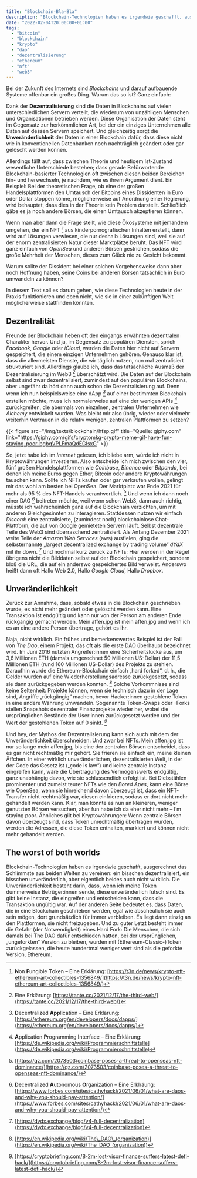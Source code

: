 ```yaml
---
title: "Blockchain-Bla-Bla"
description: "Blockchain-Technologien haben es irgendwie geschafft, ausgerechnet das Schlimmste aus beiden Welten zu vereinen ..."
date: "2022-02-04T20:00:00+01:00"
tags: 
  - "bitcoin"
  - "blockchain"
  - "krypto"
  - "dao"
  - "dezentralisierung"
  - "ethereum"
  - "nft"
  - "web3"
---
```

Bei der Zukunft des Internets sind _Blockchains_ und darauf aufbauende Systeme offenbar ein großes Ding. Warum das so ist? Ganz einfach:

Dank der **Dezentralisierung** sind die Daten in Blockchains auf vielen unterschiedlichen Servern verteilt, die wiederum von unzähligen Menschen und Organisationen betrieben werden. Diese Organisation der Daten steht im Gegensatz zur herkömmlichen Art, bei der ein einziges Unternehmen alle Daten auf dessen Servern speichert. Und gleichzeitig sorgt die **Unveränderlichkeit** der Daten in einer Blockchain dafür, dass diese nicht wie in konventionellen Datenbanken noch nachträglich geändert oder gar gelöscht werden können.

Allerdings fällt auf, dass zwischen Theorie und heutigem Ist-Zustand wesentliche Unterschiede bestehen; dass gerade Befürwortende Blockchain-basierter Technologien oft zwischen diesen beiden Bereichen hin- und herwechseln, je nachdem, wie es ihrem Argument dient. Ein Beispiel: Bei der theoretischen Frage, ob eine der großen Handelsplattformen den Umtausch der Bitcoins eines Dissidenten in Euro oder Dollar stoppen könne, möglicherweise auf Anordnung einer Regierung, wird behauptet, dass dies in der Theorie kein Problem darstellt. Schließlich gäbe es ja noch andere Börsen, die einen Umtausch akzeptieren können.

Wenn man aber dann die Frage stellt, wie diese Ökosysteme mit jemandem umgehen, der ein NFT <cite>[^1]</cite> aus kinderpornografischen Inhalten erstellt, dann wird auf Lösungen verwiesen, die nur deshalb Lösungen sind, weil sie auf der enorm zentralisierten Natur dieser Marktplätze beruht. Das NFT wird ganz einfach von _OpenSea_ und anderen Börsen gestrichen, sodass die große Mehrheit der Menschen, dieses zum Glück nie zu Gesicht bekommt.

[^1]: **N**on **F**ungible **T**oken – Eine Erklärung: [https://t3n.de/news/krypto-nft-ethereum-art-collectibles-1356849/](https://t3n.de/news/krypto-nft-ethereum-art-collectibles-1356849/)

Warum sollte der Dissident bei einer solchen Vorgehensweise dann aber noch Hoffnung haben, seine Coins bei anderen Börsen tatsächlich in Euro umwandeln zu können?

In diesem Text soll es darum gehen, wie diese Technologien heute in der Praxis funktionieren und eben nicht, wie sie in einer zukünftigen Welt möglicherweise stattfinden könnten.

## Dezentralität

Freunde der Blockchain heben oft den eingangs erwähnten dezentralen Charakter hervor. Und ja, im Gegensatz zu populären Diensten, sprich _Facebook_, _Google_ oder _iCloud_, werden die Daten hier nicht auf Servern gespeichert, die einem einzigen Unternehmen gehören. Genauso klar ist, dass die allermeisten Dienste, die wir täglich nutzen, nun mal zentralisiert strukturiert sind. Allerdings glaube ich, dass das tatsächliche Ausmaß der Dezentralisierung im Web3 <cite>[^2]</cite> überschätzt wird. Die Daten auf der Blockchain selbst sind zwar dezentralisiert, zumindest auf den populären Blockchains, aber ungefähr da hört dann auch schon die Dezentralisierung auf. Denn wenn ich nun beispielsweise eine dApp <cite>[^3]</cite> auf einer bestimmten Blockchain erstellen möchte, muss ich normalerweise auf eine der wenigen APIs <cite>[^4]</cite> zurückgreifen, die abermals von einzelnen, zentralen Unternehmen wie _Alchemy_ entwickelt wurden. Was bleibt mir also übrig, wieder oder vielmehr weiterhin Vertrauen in die relativ wenigen, zentralen Plattformen zu setzen?

[^2]: Eine Erklärung: [https://tante.cc/2021/12/17/the-third-web/](https://tante.cc/2021/12/17/the-third-web/)
[^3]: **D**ecentralized **App**lication – Eine Erklärung: [https://ethereum.org/en/developers/docs/dapps/](https://ethereum.org/en/developers/docs/dapps/)
[^4]: **A**pplication **P**rogramming **I**nterface – Eine Erklärung: [https://de.wikipedia.org/wiki/Programmierschnittstelle](https://de.wikipedia.org/wiki/Programmierschnittstelle)

{{< figure src="/img/texts/blockchain/hfsp.gif" title="Quelle: giphy.com" link="https://giphy.com/gifs/cryptomkg-crypto-meme-gif-have-fun-staying-poor-bgbgVPLFmaQdEGIsxG" >}}

So, jetzt habe ich im _Internet_ gelesen, ich bliebe arm, würde ich nicht in Kryptowährungen investieren. Also entscheide ich mich zwischen den vier, fünf großen Handelsplattformen wie _Coinbase_, _Binance_ oder _Bitpanda_, bei denen ich meine Euros gegen Ether, Bitcoin oder andere Kryptowährungen tauschen kann. Sollte ich NFTs kaufen oder gar verkaufen wollen, gelingt mir das wohl am besten bei OpenSea. Der Marktplatz war Ende 2021 für mehr als 95 % des NFT-Handels verantwortlich. <cite>[^5]</cite> Und wenn ich dann noch einer DAO <cite>[^6]</cite> beitreten möchte, weil wenn schon Web3, dann auch richtig, müsste ich wahrscheinlich ganz auf die Blockchain verzichten, um mit anderen Gleichgesinnten zu interagieren. Stattdessen nutzen wir einfach _Discord_: eine zentralisierte, (zumindest noch) blockchainlose Chat-Plattform, die auf von Google gemieteten Servern läuft. Selbst dezentrale Teile des Web3 sind überraschend zentralisiert. Als Anfang Dezember 2021 weite Teile der _Amazon Web Services_ (aws) ausfielen, ging die selbsternannte „largest decentralized exchange by trading volume“ _dYdX_ mit ihr down. <cite>[^7]</cite> Und nochmal kurz zurück zu NFTs: Hier werden in der Regel übrigens nicht die Bilddaten selbst auf der Blockchain gespeichert, sondern bloß die URL, die auf ein anderswo gespeichertes Bild verweist. Anderswo heißt dann oft Hallo Web 2.0, Hallo _Google Cloud_, Hallo _Dropbox_.

[^5]: [https://qz.com/2073503/coinbase-poses-a-threat-to-openseas-nft-dominance/](https://qz.com/2073503/coinbase-poses-a-threat-to-openseas-nft-dominance/)
[^6]: **D**ecentralized **A**utonomous **O**rganization – Eine Erklräung: [https://www.forbes.com/sites/cathyhackl/2021/06/01/what-are-daos-and-why-you-should-pay-attention/](https://www.forbes.com/sites/cathyhackl/2021/06/01/what-are-daos-and-why-you-should-pay-attention/)
[^7]: [https://dydx.exchange/blog/v4-full-decentralization](https://dydx.exchange/blog/v4-full-decentralization)

## Unveränderlichkeit

Zurück zur Annahme, dass, sobald etwas in die Blockchain geschrieben wurde, es nicht mehr geändert oder gelöscht werden kann. Eine Transaktion ist endgültig und kann nur von der Person am anderen Ende rückgängig gemacht werden. Mein affen.jpg ist mein affen.jpg und wenn ich es an eine andere Person übertrage, gehört es ihr.

Naja, nicht wirklich. Ein frühes und bemerkenswertes Beispiel ist der Fall von _The Dao_, einem Projekt, das oft als die erste DAO überhaupt bezeichnet wird. Im Juni 2016 nutzten Angreifer:innen eine Sicherheitslücke aus, um 3,6 Millionen ETH (damals umgerechnet 50 Millionen US-Dollar) der 11,5 Millionen ETH (rund 160 Millionen US-Dollar) des Projekts zu stehlen. Daraufhin wurde die Ethereum-Blockchain einfach „hard forked“, d. h., die Gelder wurden auf eine Wiederherstellungsadresse zurückgesetzt, sodass sie dann zurückgegeben werden konnten. <cite>[^8]</cite> Solche Vorkommnisse sind keine Seltenheit: Projekte können, wenn sie technisch dazu in der Lage sind, Angriffe „rückgängig“ machen, bevor Hacker:innen gestohlene Token in eine andere Währung umwandeln. Sogenannte Token-Swaps oder -Forks stellen Snapshots dezentraler Finanzprojekte wieder her, wobei die ursprünglichen Bestände der User:innen zurückgesetzt werden und der Wert der gestohlenen Token auf 0 sinkt. <cite>[^9]</cite>

[^8]: [https://en.wikipedia.org/wiki/The\_DAO\_(organization)](https://en.wikipedia.org/wiki/The_DAO_(organization))
[^9]: [https://cryptobriefing.com/8-2m-lost-visor-finance-suffers-latest-defi-hack/](https://cryptobriefing.com/8-2m-lost-visor-finance-suffers-latest-defi-hack/)

Und hey, der Mythos der Dezentralisierung kann sich auch mit dem der Unveränderlichkeit überschneiden: Und zwar bei NFTs. Mein affen.jpg ist nur so lange mein affen.jpg, bis eine der zentralen Börsen entscheidet, dass es gar nicht rechtmäßig mir gehört. Sie frieren sie einfach ein, meine kleinen Äffchen. In einer wirklich unveränderlichen, dezentralisierten Welt, in der der Code das Gesetz ist („code is law“) und keine zentrale Instanz eingreifen kann, wäre die Übertragung des Vermögenswerts endgültig, ganz unabhängig davon, wie sie schlussendlich erfolgt ist. Bei Diebstählen prominenter und zumeist teurer NFTs wie den _Bored Apes_, kann eine Börse wie OpenSea, wenn sie hinreichend davon überzeugt ist, dass ein NFT-Transfer nicht rechtmäßig war, diesen einfrieren, sodass er dort nicht mehr gehandelt werden kann. Klar, man könnte es nun an kleineren, weniger genutzten Börsen versuchen, aber fun habe ich da eher nicht mehr – I’m staying poor. Ähnliches gilt bei Kryptowährungen: Wenn zentrale Börsen davon überzeugt sind, dass Token unrechtmäßig übertragen wurden, werden die Adressen, die diese Token enthalten, markiert und können nicht mehr gehandelt werden.

## The worst of both worlds

Blockchain-Technologien haben es irgendwie geschafft, ausgerechnet das Schlimmste aus beiden Welten zu vereinen: ein bisschen dezentralisiert, ein bisschen unveränderlich, aber eigentlich beides auch nicht wirklich. Die Unveränderlichkeit besteht darin, dass, wenn ich meine Token dummerweise Betrüger:innen sende, diese unveränderlich futsch sind. Es gibt keine Instanz, die eingreifen und entscheiden kann, dass die Transaktion ungültig war. Auf der anderen Seite bedeutet es, dass Daten, die in eine Blockchain geschrieben werden, egal wie abscheulich sie auch sein mögen, dort grundsätzlich für immer verbleiben. Es liegt dann einzig an den Plattformen, sie nicht freizugeben. Und zu guter Letzt besteht immer die Gefahr (der Notwendigkeit) eines Hard Fork: Die Menschen, die sich damals bei The DAO dafür entschieden hatten, bei der ursprünglichen, „ungeforkten“ Version zu bleiben, wurden mit (Ethereum-Classic-)Token zurückgelassen, die heute hundertmal weniger wert sind als die geforkte Version, Ethereum.
